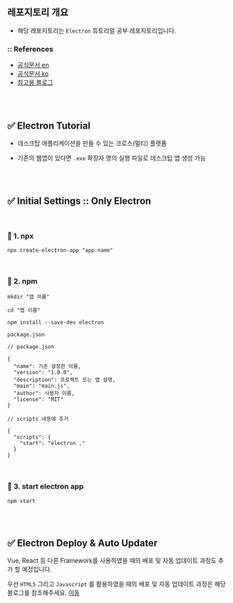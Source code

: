 ## 레포지토리 개요

- 해당 레포지토리는 `Electron` 튜토리얼 공부 레포지토리입니다.

### :: References

- [공식문서 en](https://www.electronjs.org/)
- [공식문서 ko](https://tinydew4.github.io/electron-ko)
- [참고용 블로그](https://programmerk.tistory.com/55)

<br>
<br>

## ✅ Electron Tutorial

- 데스크탑 애플리케이션을 만들 수 있는 크로스(멀티) 플랫폼

- 기존의 웹앱이 있다면 `.exe` 확장자 명의 실행 파일로 데스크탑 앱 생성 가능

<br>
<br>

## ✅ Initial Settings :: Only Electron

<br>

### 📌 1. npx

```
npx create-electron-app "app-name"
```

<br>

### 📌 2. npm

```
mkdir "앱 이름"

cd "앱 이름"
```

```
npm install --save-dev electron
```

`package.json`

```
// package.json

{
  "name": 기존 설정한 이름,
  "version": "1.0.0",
  "description": 프로젝트 또는 앱 설명,
  "main": "main.js",
  "author": 사용자 이름,
  "license": "MIT"
}

// scripts 내용에 추가

{
  "scripts": {
    "start": "electron ."
  }
}
```

<br>

### 📌 3. start electron app

```
npm start
```

<br>
<br>

## ✅ Electron Deploy & Auto Updater

Vue, React 등 다른 Framework를 사용하였을 때의 배포 및 자동 업데이트 과정도 추가 할 예정입니다.

우선 `HTML5` 그리고 `Javascript` 를 활용하였을 때의 배포 및 자동 업데이트 과정은 해당 블로그를 참조해주세요. [이동](https://velog.io/@sangwoong/Electron-3.-%EC%9D%BC%EB%A0%89%ED%8A%B8%EB%A1%A0-%EB%B0%B0%ED%8F%AC-%EB%B0%8F-%EC%9E%90%EB%8F%99-%EC%97%85%EB%8D%B0%EC%9D%B4%ED%8A%B8)